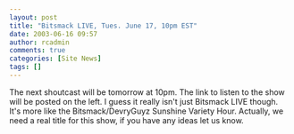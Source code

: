 ```yaml
---
layout: post
title: "Bitsmack LIVE, Tues. June 17, 10pm EST"
date: 2003-06-16 09:57
author: rcadmin
comments: true
categories: [Site News]
tags: []
---
```

The next shoutcast will be tomorrow at 10pm. The link to listen to the show will be posted on the left. I guess it really isn't just Bitsmack LIVE though. It's more like the Bitsmack/DevryGuyz Sunshine Variety Hour. Actually, we need a real title for this show, if you have any ideas let us know.
